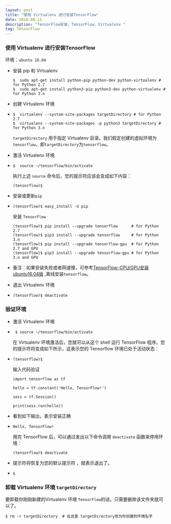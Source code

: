 ```yaml
---
layout: post
title: "使用 Virtualenv 进行安装TensorFlow"
date: 2018-08-11
description: "TensorFlow安装，TensorFlow，Virtualenv "
tag: TensorFlow
---
```




### 使用 Virtualenv 进行安装TensorFlow

环境：`ubuntu 16.04`

- 安装 pip 和 Virtualenv 

  ```
  $  sudo apt-get install python-pip python-dev python-virtualenv # for Python 2.7
  $  sudo apt-get install python3-pip python3-dev python-virtualenv # for Python 3.n
  ```

- 创建 Virtualenv 环境

- ```
  $  virtualenv --system-site-packages targetDirectory # for Python 2.7
  $  virtualenv --system-site-packages -p python3 targetDirectory # for Python 3.n
  ```

  `targetDirectory` 用于指定 Virtualenv 目录。我们假定创建的虚拟环境为`tensorflow`，即`targetDirectory`为`tensorflow`。 

- 激活 Virtualenv 环境 

- ```
  $  source ~/tensorflow/bin/activate 
  ```

  执行上述 `source` 命令后，您的提示符应该会变成如下内容： 

  ```
  (tensorflow)$ 
  ```

- 安装或更新`pip`

- ```
  (tensorflow)$ easy_install -U pip
  ```

  安装 `TensorFlow `

  ```
  (tensorflow)$ pip install --upgrade tensorflow      # for Python 2.7
  (tensorflow)$ pip3 install --upgrade tensorflow     # for Python 3.n
  (tensorflow)$ pip install --upgrade tensorflow-gpu  # for Python 2.7 and GPU
  (tensorflow)$ pip3 install --upgrade tensorflow-gpu # for Python 3.n and GPU
  ```

- 备注：如果安装失败或者网速慢，可参考[TensorFlow-CPU/GPU安装ubuntu16.04版](https://sevenold.github.io/2018/08/TensorFlow-ubuntu/) ,离线安装`tensorflow`。

- 退出 Virtualenv 环境 

- ```
  (tensorflow)$ deactivate 
  ```

  



### 验证环境

- 激活 Virtualenv 环境 

- ```
   $ source ~/tensorflow/bin/activate 
  ```

  在 Virtualenv 环境激活后，您就可以从这个 shell 运行 TensorFlow 程序。您的提示符将变成如下所示，这表示您的 Tensorflow 环境已处于活动状态： 

- ```
  (tensorflow)$ 
  ```

  输入代码验证

  ```
  import tensorflow as tf
  
  hello = tf.constant('Hello, TensorFlow!')
  
  sess = tf.Session()
  
  print(sess.run(hello))
  
  ```

- 看到如下输出，表示安装正确

- ```
  Hello, TensorFlow!
  ```

  用完 TensorFlow 后，可以通过发出以下命令调用 `deactivate` 函数来停用环境： 

  ```
  (tensorflow)$ deactivate 
  ```

- 提示符将恢复为您的默认提示符 ，就表示退出了。

- ```
  $
  ```

  



### 卸载 Virtualenv 环境 `targetDirectory`

要卸载你刚刚新建的Virtualenv 环境 `TensorFlow`的话，只需要删除该文件夹就可以了。

```
$ rm -r targetDirectory  # 在这里 targetDirectory改为你创建的环境名字
```

